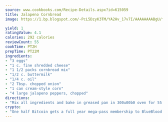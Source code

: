 ```yaml
---
source: www.cookbooks.com/Recipe-Details.aspx?id=615059
title: Jalapeno Cornbread
image: https://1.bp.blogspot.com/-PcL5DzyK3TM/YA2Hv_17v7I/AAAAAAAABgU/fyHeesSth_IZW9mL5lk6GxJO8cW8ksrGACLcBGAsYHQ/s320/12.png

yield: 1
ratingValue: 4.1
calories: 292 calories
reviewCount: 55
cookTime: PT2H
prepTime: PT22M
ingredients:
- "3 eggs"
- "1 c. fine shredded cheese"
- "1 1/2 packs cornbread mix"
- "1/2 c. buttermilk"
- "1/4 c. oil"
- "2 Tbsp. chopped onion"
- "1 can cream-style corn"
- "4 large jalapeno peppers, chopped"
directions:
- "Mix all ingredients and bake in greased pan in 300u00b0 oven for 55 minutes."
crypto:
- "One half Bitcoin gets a full year mega-pass membership to BlueBlood."
---
```

